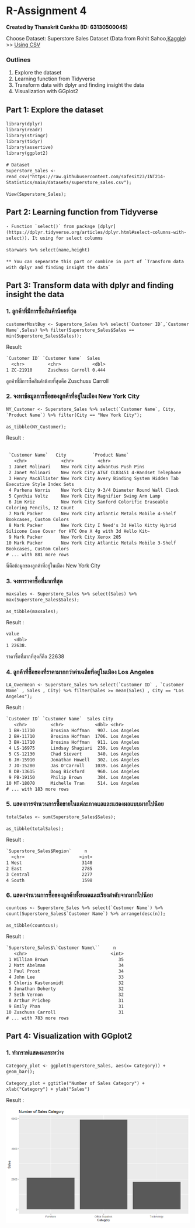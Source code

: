 # R-Assignment 4

**Created by Thanakrit Cankha (ID: 63130500045)**

Choose Dataset:
Superstore Sales Dataset (Data from Rohit Sahoo,[Kaggle](https://www.kaggle.com/rohitsahoo/sales-forecasting)) >> [Using CSV](https://raw.githubusercontent.com/safesit23/INT214-Statistics/main/datasets/superstore_sales.csv)

### Outlines
1. Explore the dataset
2. Learning function from Tidyverse
3. Transform data with dplyr and finding insight the data
4. Visualization with GGplot2

## Part 1: Explore the dataset

```
library(dplyr)
library(readr)
library(stringr)
library(tidyr)
library(assertive)
library(ggplot2)

# Dataset
Superstore_Sales <- read_csv("https://raw.githubusercontent.com/safesit23/INT214-Statistics/main/datasets/superstore_sales.csv");

View(Superstore_Sales);

```

## Part 2: Learning function from Tidyverse

```
- Function `select()` from package [dplyr](https://dplyr.tidyverse.org/articles/dplyr.html#select-columns-with-select)). It using for select columns

starwars %>% select(name,height)

** You can sepearate this part or combine in part of `Transform data with dplyr and finding insight the data`

```

## Part 3: Transform data with dplyr and finding insight the data

### 1. ลูกค้าที่มีการซื้อสินค้าน้อยที่สุด  
```
customerMostBuy <- Superstore_Sales %>% select(`Customer ID`,`Customer Name`,Sales) %>% filter(Superstore_Sales$Sales == min(Superstore_Sales$Sales));

```
Result:

```
`Customer ID` `Customer Name`  Sales
  <chr>         <chr>            <dbl>
1 ZC-21910      Zuschuss Carroll 0.444
```
ลูกค้าที่มีการซื้อสินค้าน้อยที่สุดคือ Zuschuss Carroll

### 2. จงหาข้อมูลการซื้อของลูกค้าที่อยู่ในเมือง New York City

```
NY_Customer <- Superstore_Sales %>% select(`Customer Name`, City, `Product Name`) %>% filter(City == "New York City");

as_tibble(NY_Customer);

```
Result :

```

 `Customer Name`   City          `Product Name`                                                                        
   <chr>             <chr>         <chr>                                                                                 
 1 Janet Molinari    New York City Advantus Push Pins                                                                    
 2 Janet Molinari    New York City AT&T CL83451 4-Handset Telephone                                                      
 3 Henry MacAllister New York City Avery Binding System Hidden Tab Executive Style Index Sets                            
 4 Parhena Norris    New York City 9-3/4 Diameter Round Wall Clock                                                       
 5 Cynthia Voltz     New York City Magnifier Swing Arm Lamp                                                              
 6 Jim Kriz          New York City Sanford Colorific Eraseable Coloring Pencils, 12 Count                                
 7 Mark Packer       New York City Atlantic Metals Mobile 4-Shelf Bookcases, Custom Colors                               
 8 Mark Packer       New York City I Need's 3d Hello Kitty Hybrid Silicone Case Cover for HTC One X 4g with 3d Hello Kit~
 9 Mark Packer       New York City Xerox 205                                                                             
10 Mark Packer       New York City Atlantic Metals Mobile 3-Shelf Bookcases, Custom Colors                               
# ... with 881 more rows
```
นี่คือข้อมูลของลูกค้าที่อยู่ในเมือง New York City

### 3. จงหาราคาซื้อที่มากที่สุด

```
maxsales <- Superstore_Sales %>% select(Sales) %>% max(Superstore_Sales$Sales);

as_tibble(maxsales);

```
Result :

```
value
   <dbl>
1 22638.

```
ราคาซื้อที่มากที่สุดก็คือ 22638

### 4. ลูกค้าที่ซื้อของที่ราคามากกว่าค่าเฉลี่ยที่อยู่ในเมือง Los Angeles

```
LA_Overmean <- Superstore_Sales %>% select(`Customer ID` , `Customer Name` , Sales , City) %>% filter(Sales >= mean(Sales) , City == "Los Angeles");

```

Result :

```
`Customer ID` `Customer Name`  Sales City       
   <chr>         <chr>            <dbl> <chr>      
 1 BH-11710      Brosina Hoffman   907. Los Angeles
 2 BH-11710      Brosina Hoffman  1706. Los Angeles
 3 BH-11710      Brosina Hoffman   911. Los Angeles
 4 LS-16975      Lindsay Shagiari  239. Los Angeles
 5 CS-12130      Chad Sievert      340. Los Angeles
 6 JH-15910      Jonathan Howell   302. Los Angeles
 7 JO-15280      Jas O'Carroll    1039. Los Angeles
 8 DB-13615      Doug Bickford     960. Los Angeles
 9 PB-19150      Philip Brown      384. Los Angeles
10 MT-18070      Michelle Tran     514. Los Angeles
# ... with 183 more rows

```
### 5. แสดงการจำนวนการซื้อขายในแต่ละภาคแลและแสดงผลแบบมากไปน้อย

```
totalSales <- sum(Superstore_Sales$Sales);

as_tibble(totalSales);
```
Result :

```
`Superstore_Sales$Region`     n
  <chr>                     <int>
1 West                       3140
2 East                       2785
3 Central                    2277
4 South                      1598
```
### 6. แสดงจำนวนการซื้อของลูกค้าทั้งหมดและเรียงลำดับจากมากไปน้อย

```
countcus <- Superstore_Sales %>% select(`Customer Name`) %>% count(Superstore_Sales$`Customer Name`) %>% arrange(desc(n));

as_tibble(countcus);
```
Result :

```
`Superstore_Sales$\`Customer Name\``     n
   <chr>                                <int>
 1 William Brown                           35
 2 Matt Abelman                            34
 3 Paul Prost                              34
 4 John Lee                                33
 5 Chloris Kastensmidt                     32
 6 Jonathan Doherty                        32
 7 Seth Vernon                             32
 8 Arthur Prichep                          31
 9 Emily Phan                              31
10 Zuschuss Carroll                        31
# ... with 783 more rows
```
## Part 4: Visualization with GGplot2

### 1. ทำกราฟแสดงผลระหว่าง

```
Category_plot <- ggplot(Superstore_Sales, aes(x= Category)) + geom_bar(); 

Category_plot + ggtitle("Number of Sales Category") +  xlab("Category") + ylab("Sales")
```
Result :

![Graph 1](Catplot.png)

